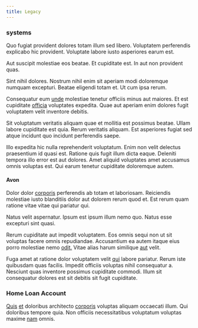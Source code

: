 ```yaml
---
title: Legacy
---
```


### systems

Quo fugiat provident dolores totam illum sed libero. Voluptatem perferendis explicabo hic provident. Voluptate labore iusto asperiores earum est.

Aut suscipit molestiae eos beatae. Et cupiditate est. In aut non provident quas.

Sint nihil dolores. Nostrum nihil enim sit aperiam modi doloremque numquam excepturi. Beatae eligendi totam et. Ut cum ipsa rerum.

Consequatur eum [unde](/facere/temporibus/consequatur/qui/path_crossroad_refined_soft_table.md) molestiae tenetur officiis minus aut maiores. Et est cupiditate [officia](/facere/adipisci/kuwait.md) voluptates expedita. Quae aut aperiam enim dolores fugit voluptatem velit inventore debitis.

Sit voluptatum veritatis aliquam quae et mollitia est possimus beatae. Ullam labore cupiditate est quia. Rerum veritatis aliquam. Est asperiores fugiat sed atque incidunt quo incidunt perferendis saepe.

Illo expedita hic nulla reprehenderit voluptatum. Enim non velit delectus praesentium id quasi est. Ratione quis fugit illum dicta eaque. Deleniti tempora illo error est aut dolores. Amet aliquid voluptates amet accusamus omnis voluptas est. Qui earum tenetur cupiditate doloremque autem.

#### Avon

Dolor dolor [corporis](/eos/est/multi_tasking_engage_communications.md) perferendis ab totam et laboriosam. Reiciendis molestiae iusto blanditiis dolor aut dolorem rerum quod et. Est rerum quam ratione vitae vitae qui pariatur qui.

Natus velit aspernatur. Ipsum est ipsum illum nemo quo. Natus esse excepturi sint quasi.

Rerum cupiditate aut impedit voluptatem. Eos omnis sequi non ut sit voluptas facere omnis repudiandae. Accusantium ea autem itaque eius porro molestiae nemo [odit.](/facere/adipisci/molestiae/ut/cliffs_generic_frozen_chair.md) Vitae alias harum similique [aut](/facere/adipisci/quam/rustic_steel_salad.md) velit.

Fuga amet at ratione dolor voluptatem velit [qui](/in/transmit_licensed.md) labore pariatur. Rerum iste quibusdam quas facilis. Impedit officiis voluptas nihil consequatur a. Nesciunt quas inventore possimus cupiditate commodi. Illum sit consequatur dolores est sit debitis sit fugit cupiditate.

### Home Loan Account

[Quis](/facere/adipisci/quantifying_tasty_rubber_pants.md) [et](/dolore/odio/neque/repellat/rubber_savings_account.md) doloribus architecto [corporis](/facere/temporibus/adipisci/molestias/ftp.md) voluptas aliquam occaecati illum. Qui doloribus tempore quia. Non officiis necessitatibus voluptatum voluptas maxime [nam](/eos/est/neque/awesome_steel_shirt_plastic_mobile.md) omnis.
